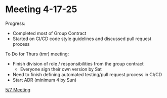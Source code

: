 # Meeting 4-17-25

Progress:
- Completed most of Group Contract
- Started on CI/CD code style guidelines and discussed pull request process

To Do for Thurs (tmr) meeting:
- Finish division of role / responsibilities from the group contract
  - Everyone sign their own version by Sat
- Need to finish defining automated testing/pull request process in CI/CD
- Start ADR (minimum 4 by Sun)

[5/7 Meeting](https://docs.google.com/document/d/16DxRgmR27evrYpejO6OraAx11qEy7x7xjtEnA3CR2Tg/edit?tab=t.0)
